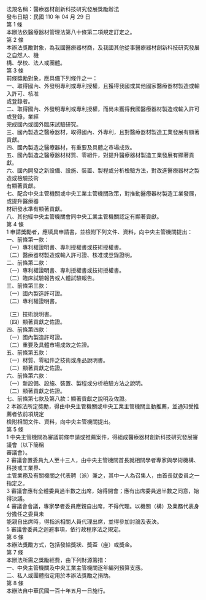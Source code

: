 法規名稱：醫療器材創新科技研究發展獎勵辦法  
發布日期：民國 110 年 04 月 29 日  
第 1 條  
本辦法依醫療器材管理法第八十條第二項規定訂定之。  
第 2 條  
本辦法獎勵對象，為我國醫療器材商，及我國其他從事醫療器材創新科技研究發展之自然人、機  
構、學校、法人或團體。  
第 3 條  
前條獎勵對象，應具備下列條件之一：  
一、取得國內、外發明專利或專利授權，且獲得我國或其他國家醫療器材製造或輸入許可、核准  
或登錄者。  
二、取得國內、外發明專利或專利授權，而尚未獲得我國醫療器材製造或輸入許可或登錄，業經  
完成國內或國外臨床試驗研究。  
三、國內製造之醫療器材，取得國內、外專利，且對醫療器材製造工業發展有顯著貢獻。  
四、國內製造之醫療器材，有重要及具體之市場成效。  
五、國內製造之醫療器材材質、零組件，對提升醫療器材製造工業發展有顯著貢獻。  
六、國內開發之新設備、設施、裝置、製程或分析檢驗方法，對改進醫療器材之製造或檢驗技術  
有顯著貢獻。  
七、配合中央主管機關或中央工業主管機關政策，對推動醫療器材製造工業發展，或提升醫療器  
材研發水準有顯著貢獻。  
八、其他經中央主管機關會同中央工業主管機關認定有顯著貢獻。  
第 4 條  
1 申請獎勵者，應填具申請書，並檢附下列文件、資料，向中央主管機關提出：  
一、前條第一款：  
（一）專利權證明書、專利授權書或技術授權書。  
（二）醫療器材製造或輸入許可證、核准或登錄證明。  
二、前條第二款：  
（一）專利權證明書、專利授權書或技術授權書。  
（二）臨床試驗報告或人體試驗報告。  
三、前條第三款：  
（一）國內製造許可證。  
（二）專利權證明書。  


（三）技術說明書。  
（四）顯著貢獻之佐證。  
四、前條第四款：  
（一）國內製造許可證。  
（二）重要及具體市場成效之佐證。  
五、前條第五款：  
（一）材質、零組件之技術或產品說明書。  
（二）顯著貢獻之佐證。  
六、前條第六款：  
（一）新設備、設施、裝置、製程或分析檢驗方法之說明。  
（二）顯著貢獻之佐證。  
七、前條第七款及第八款：顯著貢獻之說明及佐證。  
2 本辦法所定獎勵，得由中央主管機關或中央工業主管機關主動推薦，並通知受推薦者依前項規定  
檢附相關文件、資料，向中央主管機關提出。  
第 5 條  
1 中央主管機關為審議前條申請或推薦案件，得組成醫療器材創新科技研究發展審議會（以下簡稱  
審議會）。  
2 審議會置委員九人至十三人，由中央主管機關首長就相關學者專家與學術機構、科技或工業界、  
主管業務及有關機關之代表聘（派）兼之，其中一人為召集人，由首長就委員之一指定之。  
3 審議會應有全體委員過半數之出席，始得開會；應有出席委員過半數之同意，始得決議。  
4 審議會會議，專家學者委員應親自出席，不得代理。以機關（構）及業務代表身分擔任之委員未  
能親自出席時，得指派相關人員代理出席，並得參加討論及表決。  
5 審議會委員之迴避事項，依行政程序法之規定。  
第 6 條  
本辦法獎勵方式，包括發給獎狀、獎盃（座）或獎金。  
第 7 條  
本辦法所需之獎勵經費，由下列財源籌措：  
一、中央主管機關及中央工業主管機關逐年編列預算支應。  
二、私人或團體指定用於本辦法獎勵之捐助。  
第 8 條  
本辦法自中華民國一百十年五月一日施行。  


